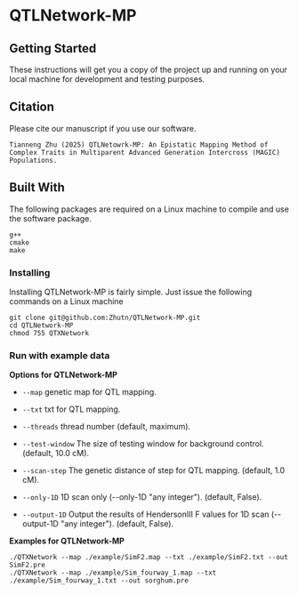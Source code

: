 # QTLNetwork-MP

## Getting Started
These instructions will get you a copy of the project up and running on your local machine for development and testing purposes.

## Citation

Please cite our manuscript if you use our software.

```
Tianneng Zhu (2025) QTLNetowrk-MP: An Epistatic Mapping Method of Complex Traits in Multiparent Advanced Generation Intercross (MAGIC) Populations.
```

## Built With
The following packages are required on a Linux machine to compile and use the software package.

```
g++
cmake
make
```

### Installing
Installing QTLNetwork-MP is fairly simple. Just issue the following commands on a Linux machine

```
git clone git@github.com:Zhutn/QTLNetwork-MP.git
cd QTLNetwork-MP
chmod 755 QTXNetwork
```

### Run with example data

**Options for QTLNetwork-MP**

* `--map` genetic map for QTL mapping.

* `--txt` txt for QTL mapping.

* `--threads` thread number (default, maximum).

* `--test-window` The size of testing window for background control. (default, 10.0 cM).

* `--scan-step` The genetic distance of step for QTL mapping. (default, 1.0 cM).

* `--only-1D` 1D scan only (--only-1D "any integer"). (default, False).

* `--output-1D` Output the results of HendersonIII F values for 1D scan (--output-1D "any integer"). (default, False).

**Examples for QTLNetwork-MP**

```
./QTXNetwork --map ./example/SimF2.map --txt ./example/SimF2.txt --out SimF2.pre
./QTXNetwork --map ./example/Sim_fourway_1.map --txt ./example/Sim_fourway_1.txt --out sorghum.pre

```
```
